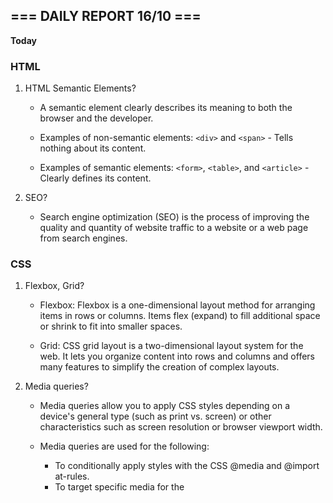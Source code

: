 ## === DAILY REPORT 16/10 ===

**Today**

### HTML

1. HTML Semantic Elements?

    - A semantic element clearly describes its meaning to both the browser and the developer.

    - Examples of non-semantic elements: `<div>` and `<span>` - Tells nothing about its content.

    - Examples of semantic elements: `<form>`, `<table>`, and `<article>` - Clearly defines its content. 

2. SEO?

    - Search engine optimization (SEO) is the process of improving the quality and quantity of website traffic to a website or a web page from search engines.

### CSS

1. Flexbox, Grid?

    - Flexbox: Flexbox is a one-dimensional layout method for arranging items in rows or columns. Items flex (expand) to fill additional space or shrink to fit into smaller spaces.

    - Grid: CSS grid layout is a two-dimensional layout system for the web. It lets you organize content into rows and columns and offers many features to simplify the creation of complex layouts.

2. Media queries?

    - Media queries allow you to apply CSS styles depending on a device's general type (such as print vs. screen) or other characteristics such as screen resolution or browser viewport width.

    - Media queries are used for the following:
        + To conditionally apply styles with the CSS @media and @import at-rules.
        + To target specific media for the <style>, <link>, <source>, and other HTML elements with the media= attribute.
        + To test and monitor media states using the Window.matchMedia() and EventTarget.addEventListener() methods.

3. Animation?

    - CSS allows animation of HTML elements without using JavaScript or Flash!

    - An animation lets an element gradually change from one style to another.

    - You can change as many CSS properties you want, as many times as you want.

    - To use CSS animation, you must first specify some keyframes for the animation.

    - Keyframes hold what styles the element will have at certain times.

    - Animation properties:
        + @keyframes
        + animation-name
        + animation-duration
        + animation-delay
        + animation-iteration-count
        + animation-direction
        + animation-timing-function
        + animation-fill-mode
        + animation

4. Pseudo-class & pseudo-element?

    - A pseudo-class is used to define a special state of an element (:hover, :focus, :disabled, :visited, first-child,...).

    - A CSS pseudo-element is used to style specified parts of an element (::before, ::after, ::selection, ::marker, ::first-line, ::first-letter).

5. TailwindCSS

    - TailwindCSS is a utility-first CSS framework packed with classes like flex, pt-4, text-center and rotate-90 that can be composed to build any design, directly in your markup.

    - Tailwind CSS works by scanning all of your HTML files, JavaScript components, and any other templates for class names, generating the corresponding styles and then writing them to a static CSS file.

## Issues

None

